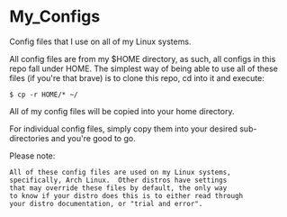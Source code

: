 My_Configs
==========

Config files that I use on all of my Linux systems.

All config files are from my $HOME directory, as such, all configs
in this repo fall under HOME.  The simplest way of being able
to use all of these files (if you're that brave) is to clone
this repo, cd into it and execute:

	$ cp -r HOME/* ~/

All of my config files will be copied into your home directory.

For individual config files, simply copy them into your desired
sub-directories and you're good to go.

Please note:

	All of these config files are used on my Linux systems,
	specifically, Arch Linux.  Other distros have settings
	that may override these files by default, the only way
	to know if your distro does this is to either read through
	your distro documentation, or "trial and error".
